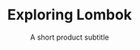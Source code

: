 ---
layout: products-guide
slug: exploring-lombok
title: Exploring Lombok
subtitle: A short product subtitle
description: Surfing teaches you to appreciate the finer things in life, to be present, live in the moment and just breathe. Duis aliquip esse cillum Lorem sunt in tempor et. Nostrud laboris ea non et cillum minim aute exercitation. Est eu proident laboris sunt occaecat. Elit esse laboris voluptate dolor voluptate laborum in cupidatat excepteur ipsum do veniam dolor. Voluptate eu aute dolor aliquip ex. 
type: guide
price: $40
shopify-buy-button: 1686971064446
featured_image: /uploads/travel/blog-bg-mock-up-magazine-1.jpg
gallery-images: 
    - /uploads/travel/blog-bg-5-building.jpg
    - /uploads/travel/blog-bg-14-greece.jpg
    - /uploads/travel/blog-bg-before-after-3.jpg
    - /uploads/travel/blog-bg-14-greece.jpg
    - /uploads/comparison/ocean-blues-boat-before-1.jpg
    - /uploads/travel/blog-bg-before-after-3.jpg
---